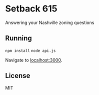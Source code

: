 # Setback 615
Answering your Nashville zoning questions


## Running
`npm install`
`node api.js`

Navigate to [localhost:3000](localhost:3000).

## License
MIT
